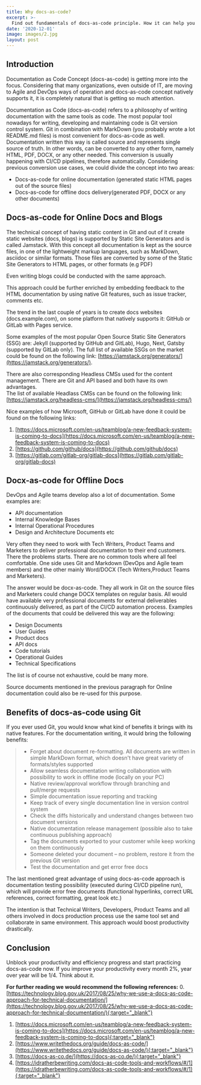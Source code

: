 ```yaml
---
title: Why docs-as-code?
excerpt: >-
  Find out fundamentals of docs-as-code principle. How it can help you to be more efficient. What are the current trends in the industry. 
date: '2020-12-01'
image: images/2.jpg
layout: post
---
```



## Introduction

Documentation as Code Concept (docs-as-code) is getting more into the focus. Considering that many organizations, even outside of IT, are moving to Agile and DevOps ways of operation and docs-as-code concept natively supports it, it is completely natural that is getting so much attention.

Documentation as Code (docs-as-code) refers to a philosophy of writing documentation with the same tools as code. The most popular tool nowadays for writing, developing and maintaining code is Git version control system. Git in combination with MarkDown (you probably wrote a lot README.md files) is most convenient for docs-as-code as well.
Documentation written this way is called source and represents single source of truth. In other words, can be converted to any other form, namely HTML, PDF, DOCX, or any other needed. This conversion is usually happening with CI/CD pipelines, therefore automatically.
Considering previous conversion use cases, we could divide the concept into two areas:

- Docs-as-code for online documentation (generated static HTML pages out of the source files)
- Docs-as-code for offline docs delivery(generated PDF, DOCX or any other documents)

## Docs-as-code for Online Docs and Blogs

The technical concept of having static content in Git and out of it create static websites (docs, blogs) is supported by Static Site Generators and is called Jamstack. With this concept all documentation is kept as the source files, in one of the lightweight markup languages, such as MarkDown, asciidoc or similar formats. Those files are converted by some of the Static Site Generators to HTML pages, or other formats (e.g PDF)

Even writing blogs could be conducted with the same approach.

This approach could be further enriched by embedding feedback to the HTML documentation by using native Git features, such as issue tracker, comments etc. 

The trend in the last couple of years is to create docs websites (docs.example.com), on some platform that natively supports it: GitHub or GitLab with Pages service. 

Some examples of the most popular Open Source Static Site Generators (SSG) are: Jekyll (supported by GitHub and GitLab), Hugo, Next, Gatsby (supported by GitLab only). 
The full list of available SSGs on the market could be found on the following link: [https://jamstack.org/generators/](https://jamstack.org/generators/).

There are also corresponding Headless CMSs used for the content management. There are Git and API based and both have its own advantages.  
The list of available Headlass CMSs can be found on the following link: [https://jamstack.org/headless-cms/](https://jamstack.org/headless-cms/)

Nice examples of how Microsoft, GitHub or GitLab have done it could be found on the following links:
1. [https://docs.microsoft.com/en-us/teamblog/a-new-feedback-system-is-coming-to-docs](https://docs.microsoft.com/en-us/teamblog/a-new-feedback-system-is-coming-to-docs)
2. [https://github.com/github/docs](https://github.com/github/docs)
3. [https://gitlab.com/gitlab-org/gitlab-docs](https://gitlab.com/gitlab-org/gitlab-docs)

## Docx-as-code for Offline Docs

DevOps and Agile teams develop also a lot of documentation. Some examples are: 

- API documentation
- Internal Knowledge Bases
- Internal Operational Procedures
- Design and Architecture Documents etc

Very often they need to work with Tech Writers, Product Teams and Marketers to deliver professional documentation to their end customers. There the problems starts. There are no common tools where all feel comfortable.
One side uses Git and Markdown (DevOps and Agile team members) and the other mainly Word/DOCX (Tech Writers,Product Teams and Marketers).

The answer would be docx-as-code. They all work in Git on the source files and Marketers could change DOCX templates on regular basis. All would have available very professional documents for external deliverables continuously delivered, as part of the CI/CD automation process.
Examples of the documents that could be delivered this way are the following:
- Design Documents
- User Guides
- Product docs
- API docs
- Code tutorials
- Operational Guides
- Technical Specifications

The list is of course not exhaustive, could be many more. 

Source documents mentioned in the previous paragraph for Online documentation could also be re-used for this purpose.


## Benefits of docs-as-code using Git

If you ever used Git, you would know what kind of benefits it brings with its native features. 
For the documentation writing, it would bring the following benefits:

> - Forget about document re-formatting. All documents are written in simple MarkDown format, which doesn't have great variety of formats/styles supported
> - Allow seamless documentation writing collaboration with possibility to work in offline mode (locally on your PC)
> - Native review/approval workflow through branching and pull/merge requests
> - Simple documentation issue reporting and tracking
> - Keep track of every single documentation line in version control system
> - Check the diffs historically and understand changes between two document versions
> - Native documentation release management (possible also to take continuous publishing approach)
> - Tag the documents exported to your customer while keep working on them continuously
> - Someone deleted your document – no problem, restore it from the previous Git version
> - Test the documentation and get error free docs

The last mentioned great advantage of using docs-as-code approach is documentation testing possibility (executed during CI/CD pipeline run), which will provide error free documents (functional hyperlinks, correct URL references, correct formatting, great look etc.)

The intention is that Technical Writers, Developers, Product Teams and all others involved in docs production process use the same tool set and collaborate in same environment. This approach would boost productivity drastically. 


## Conclusion

Unblock your productivity and efficiency progress and start practicing docs-as-code now. If you improve your productivity every month 2%, year over year will be 1/4. Think about it.

**For further reading we would recommend the following references:**
0. [https://technology.blog.gov.uk/2017/08/25/why-we-use-a-docs-as-code-approach-for-technical-documentation/](https://technology.blog.gov.uk/2017/08/25/why-we-use-a-docs-as-code-approach-for-technical-documentation/){:target="_blank"}
1. [https://docs.microsoft.com/en-us/teamblog/a-new-feedback-system-is-coming-to-docs](https://docs.microsoft.com/en-us/teamblog/a-new-feedback-system-is-coming-to-docs){:target="_blank"}
2. [https://www.writethedocs.org/guide/docs-as-code/](https://www.writethedocs.org/guide/docs-as-code/){:target="_blank"}
3. [https://docs-as-co.de/](https://docs-as-co.de/){:target="_blank"}
4. [https://idratherbewriting.com/docs-as-code-tools-and-workflows/#/1](https://idratherbewriting.com/docs-as-code-tools-and-workflows/#/1){:target="_blank"}


